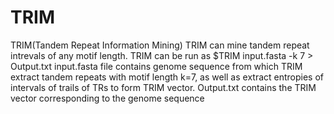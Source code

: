 # TRIM
TRIM(Tandem Repeat Information Mining)
TRIM can mine tandem repeat intrevals of any motif length.
TRIM can be run as 
$TRIM input.fasta -k 7 > Output.txt
input.fasta file contains genome sequence from which TRIM extract tandem repeats with motif length k=7, as well as extract entropies of intervals of trails of TRs to form TRIM vector. 
Output.txt contains the TRIM vector corresponding to the genome sequence
